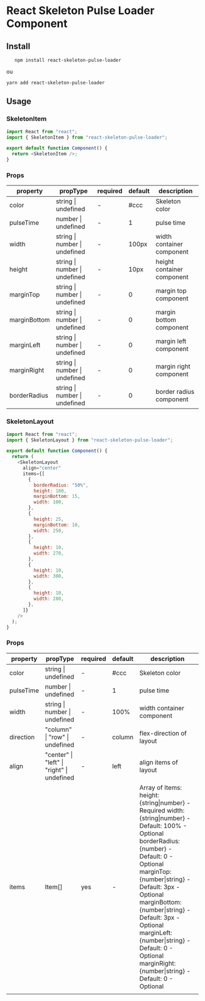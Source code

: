 # React Skeleton Pulse Loader Component

## Install

```shell
   npm install react-skeleton-pulse-loader
```

ou

```shell
yarn add react-skeleton-pulse-loader
```

## Usage

### SkeletonItem

```js
import React from "react";
import { SkeletonItem } from "react-skeleton-pulse-loader";

export default function Component() {
  return <SkeletonItem />;
}
```

### Props

| property     | propType                      | required | default | description                |
| ------------ | ----------------------------- | -------- | ------- | -------------------------- |
| color        | string \| undefined           | \-       | \#ccc   | Skeleton color             |
| pulseTime    | number \| undefined           | \-       | 1       | pulse time                 |
| width        | string \| number \| undefined | \-       | 100px   | width container component  |
| height       | string \| number \| undefined | \-       | 10px    | height container component |
| marginTop    | string \| number \| undefined | \-       | 0       | margin top component       |
| marginBottom | string \| number \| undefined | \-       | 0       | margin bottom component    |
| marginLeft   | string \| number \| undefined | \-       | 0       | margin left component      |
| marginRight  | string \| number \| undefined | \-       | 0       | margin right component     |
| borderRadius | string \| number \| undefined | \-       | 0       | border radius component    |

### SkeletonLayout

```js
import React from "react";
import { SkeletonLayout } from "react-skeleton-pulse-loader";

export default function Component() {
  return (
    <SkeletonLayout
      align="center"
      items={[
        {
          borderRadius: "50%",
          height: 100,
          marginBottom: 15,
          width: 100,
        },
        {
          height: 25,
          marginBottom: 10,
          width: 250,
        },
        {
          height: 10,
          width: 270,
        },
        {
          height: 10,
          width: 300,
        },
        {
          height: 10,
          width: 280,
        },
      ]}
    />
  );
}
```

### Props

| property  | propType                                   | required | default | description                                                                                                                                                                                                                                                                                                                                                                                                |
| --------- | ------------------------------------------ | -------- | ------- | ---------------------------------------------------------------------------------------------------------------------------------------------------------------------------------------------------------------------------------------------------------------------------------------------------------------------------------------------------------------------------------------------------------- |
| color     | string \| undefined                        | \-       | \#ccc   | Skeleton color                                                                                                                                                                                                                                                                                                                                                                                             |
| pulseTime | number \| undefined                        | \-       | 1       | pulse time                                                                                                                                                                                                                                                                                                                                                                                                 |
| width     | string \| number \| undefined              | \-       | 100%    | width container component                                                                                                                                                                                                                                                                                                                                                                                  |
| direction | "column" \| "row" \| undefined             | \-       | column  | flex\-direction of layout                                                                                                                                                                                                                                                                                                                                                                                  |
| align     | "center" \| "left" \| "right" \| undefined | \-       | left    | align items of layout                                                                                                                                                                                                                                                                                                                                                                                      |
| items     | Item\[\]                                   | yes      | \-      | Array of Items: height: \{string\|number\} \- Required width: \{string\|number\} \- Default: 100% \- Optional borderRadius: \{number\} \- Default: 0 \- Optional marginTop: \{number\|string\} \- Default: 3px \- Optional marginBottom: \{number\|string\} \- Default: 3px \- Optional marginLeft: \{number\|string\} \- Default: 0 \- Optional marginRight: \{number\|string\} \- Default: 0 \- Optional |
|           |                                            |          |         |                                                                                                                                                                                                                                                                                                                                                                                                            |
